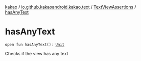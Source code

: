 [kakao](../../index.md) / [io.github.kakaoandroid.kakao.text](../index.md) / [TextViewAssertions](index.md) / [hasAnyText](./has-any-text.md)

# hasAnyText

`open fun hasAnyText(): `[`Unit`](https://kotlinlang.org/api/latest/jvm/stdlib/kotlin/-unit/index.html)

Checks if the view has any text

